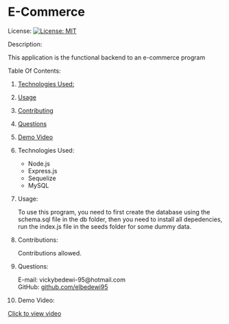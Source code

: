 # E-Commerce


License: [![License: MIT](https://img.shields.io/badge/License-MIT-yellow.svg)](https://opensource.org/licenses/MIT)

Description:
    
This application is the functional backend to an e-commerce program

Table Of Contents:
1.  <a href= "#tech">Technologies Used:</a>
2. <a href= "#use">Usage</a>
3. <a href= "#contr">Contributing</a>
4. <a href= "#questions">Questions</a>
5. <a href= "#video">Demo Video</a>



1.  <p id="tech">Technologies Used:</p>

    <ul>
    <li>Node.js</li>
    <li>Express.js</li>
    <li>Sequelize</li>
    <li>MySQL</li>

    </ul>

2. <p id="use">Usage:</p>

    To use this program, you need to first create the database using the schema.sql file in the db folder, then you need to install all depedencies, run the index.js file in the seeds folder for some dummy data.

3. <p id="contr">Contributions:</p>

    Contributions allowed.


4. <p id="questions">Questions: </p>
    E-mail: <a>vickybedewi-95@hotmail.com</a> <br>
    GitHub: <a href="https://github.com/elbedewi95"> github.com/elbedewi95 </a>


5. <p id= "video"> Demo Video:</p>

<a href="https://drive.google.com/file/d/1OrNEHrzLLU9VATDZWcnS6P9cOGUa9XJ6/view" target="_blank">Click to view video</a>


